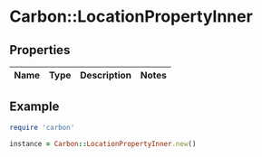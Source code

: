 # Carbon::LocationPropertyInner

## Properties

| Name | Type | Description | Notes |
| ---- | ---- | ----------- | ----- |

## Example

```ruby
require 'carbon'

instance = Carbon::LocationPropertyInner.new()
```

